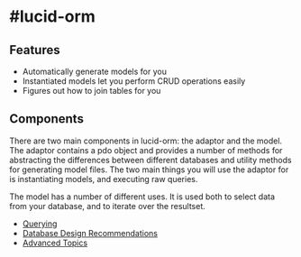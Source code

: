 #lucid-orm
=========

## Features
* Automatically generate models for you
* Instantiated models let you perform CRUD operations easily
* Figures out how to join tables for you

## Components
There are two main components in lucid-orm: the adaptor and the model. The adaptor contains a pdo object and provides a number of methods for abstracting the differences between different databases and utility methods for generating model files. The two main things you will use the adaptor for is instantiating models, and executing raw queries. 

The model has a number of different uses. It is used both to select data from your database, and to iterate over the resultset.

* [Querying](querying.md)
* [Database Design Recommendations](db_design.md)
* [Advanced Topics](advanced.md)